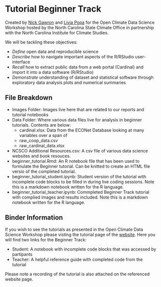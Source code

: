 # Tutorial Beginner Track

Created by  [Nick Gawron](https://www.linkedin.com/in/ngawrondata/) and [Livia Popa](https://www.linkedin.com/in/livia-popa-23a018183/) for the 
Open Climate Data Science Workshop hosted by the North Carolina State Climate Office in partnership with the North Carolina Institute for Climate Studies.

We will be tackling these objectives:

- *Define* open data and reproducible science
- *Describe* how to navigate important aspects of the R/RStudio user-interface
- *Recall* how to extract public data from a web portal (Cardinal) and import it into a  data software (R/RStudio)
- *Demonstrate* understanding of dataset and statistical software through exploratory data analysis plots and numerical summaries


## File Breakdown

- Images Folder: Images live here that are related to our reports and tutorial notebooks
- Data Folder: Where various data files live for analysis in beginner tutorials. Contents are below:
    - cardinal.xlsx: Data from the ECONet Database looking at many variables over a span of  
    - raw_coop_data.csv
    - raw_cardinal_data.xlsx
- NCSCO Additional Resources.csv: A csv file of various data science websites and book resouces. 
- beginner_tutorial.Rmd: An R notebook file that has been used to formulate the Beginner tutorial. Can be knitted to create an HTML file versio of the completed tutorial. 
- beginner_tutorial_student.ipynb: Student version of the tutorial with incomplete code blocks to be filled in during live coding sessions. Note this is a markdown notebook written for the R language.  
- beginner_tutorial_teacher.ipynb: Commpleted Beginner Track tutorial with complied images and results included. Note this is a markdown notebook written for the R language.  

## Binder Information 

If you wish to see the tutorials as presented in the Open Climate Data Science Workshop please visting the tutorial page of the [website](https://open-climate-data-science.github.io/tutorials/). Here you will find two links for the Beginner Track:

-  Student: A notebook with incomplete code blocks that was accessed by partipants
-  Teacher: A helpful reference guide with completed code from the tutorial
   
Please note a recording of the tutorial is also attached on the referenced website page. 
